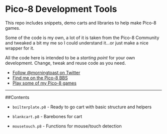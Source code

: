 # Pico-8 Development Tools
This repo includes snippets, demo carts and libraries to help make Pico-8 games.

Some of the code is my own, a lot of it is taken from the Pico-8 Community and
tweaked a bit my me so I could understand it...or just make a nice wrapper for it.

All the code here is intended to be a *starting point* for your own development.
Change, tweak and reuse code as you need.

* [Follow @morningtoast on Twitter](http://twitter.com/morningtoast)
* [Find me on the Pico-8 BBS](http://www.lexaloffle.com/pico-8.php)
* [Play some of my Pico-8 games](http://morningtoast.itch.io/)

---

##Contents
* `boilterplate.p8` - Ready to go cart with basic structure and helpers
* `blankcart.p8` - Barebones for cart


* `mousetouch.p8` - Functions for mouse/touch detection
